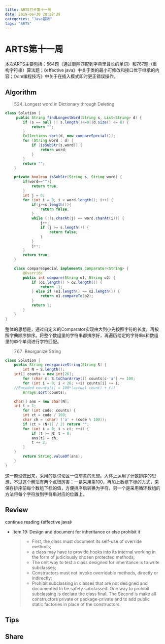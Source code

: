 ```yaml
---
title: ARTS打卡第十一周
date: 2019-06-30 20:28:39
categories: "Java基础"
tags: "ARTS"
---
```


# ARTS第十一周

本次ARTS主要包括：564题（通过删除匹配到字典里最长的单词）和767题（重构字符串）算法题；《effective java》中关于类的最小可修改和接口优于继承的内容；《vim编程技巧》中关于在插入模式即时更正错误操作。

<!--more-->

## Algorithm

> 524. Longest word in Dictionary through Deleting

```java
class Solution {
     public String findLongestWord(String s, List<String> d) {
        if (s == null || s.length()<=0||d.size() <= 0) {
            return "";
        }
        Collections.sort(d, new compareSpecial());
        for (String word : d) {
            if (isSubStr(s,word)) {
                return word;
            }
        }
        return "";
    }

    private boolean isSubStr(String s, String word) {
        if(word==""){
            return true;
        }
        int j = 0;
        for (int i = 0; i < word.length(); i++) {
            if(j>=s.length()){
                return false;
            }
            while (!(s.charAt(j) == word.charAt(i))) {
                j++;
                if (j >= s.length()) {
                    return false;
                }
            }
            j++;
        }
        return true;
    }

    class compareSpecial implements Comparator<String> {
        @Override
        public int compare(String o1, String o2) {
            if (o1.length() > o2.length()) {
                return -1;
            } else if (o1.length() == o2.length()) {
                return o1.compareTo(o2);
            }
            return 1;
        }
    }
}
```

整体的思想是，通过自定义的Comparator实现由大到小先按照字符的长度，再按照字典顺序排序。将整个数组里的字符串都排序好，再遍历给定的字符串s和数组里的单个单词进行字符匹配。

> 767. Reorganize String 

```java
class Solution {
    public String reorganizeString(String S) {
        int N = S.length();
    int[] counts = new int[26];
        for (char c: S.toCharArray()) counts[c-'a'] += 100;
        for (int i = 0; i < 26; ++i) counts[i] += i;
    //Encoded counts[i] = 100*(actual count) + (i)
        Arrays.sort(counts);

    char[] ans = new char[N];
    int t = 1;
        for (int code: counts) {
        int ct = code / 100;
        char ch = (char) ('a' + (code % 100));
        if (ct > (N+1) / 2) return "";
        for (int i = 0; i < ct; ++i) {
            if (t >= N) t = 0;
            ans[t] = ch;
            t += 2;
        }
    }
        return String.valueOf(ans);
    }
}
```

这一题没做出来，采用的是讨论区一位前辈的思想。大体上运用了计数排序的思想，不过这个解法有两个点很厉害：一是采用乘100，再加上数组下标的方式，来保存排序前每个数组下标的值，方便排序后转换为字符。另一个是采用循环数组的方法将每个字符放到字符串对应的位置上。

## Review

continue reading 《effective java》

- Item 19: Design and document for inheritance or else prohibit it

  > - First, the class must document its self-use of override methods;
  > - a class may have to provide hooks into its internal working in the form of judiciously chosen protected methods;
  > - The onlt way to test a class designed for inheritance is to write subclasses;
  > - Constructors must not invoke overridable methods, directly or indirectly;
  > - Prohibit subclassing in classes that are not designed and documented to be safety subclassed. One way to prohibit subclassing is declare the class final. The Second is make all constructors private or package-private and to add public static factories in place of the constructors.

## Tips



## Share

